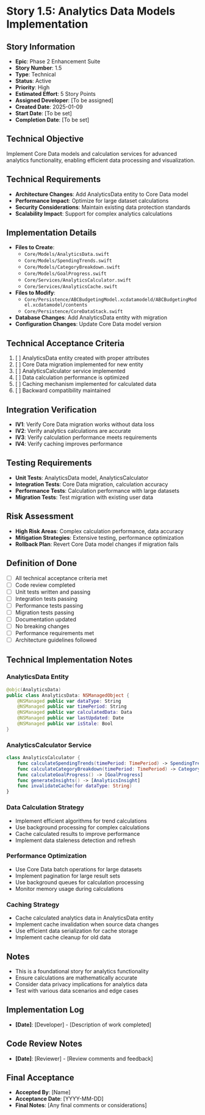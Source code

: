 # Story 1.5: Analytics Data Models Implementation

## Story Information
- **Epic**: Phase 2 Enhancement Suite
- **Story Number**: 1.5
- **Type**: Technical
- **Status**: Active
- **Priority**: High
- **Estimated Effort**: 5 Story Points
- **Assigned Developer**: [To be assigned]
- **Created Date**: 2025-01-09
- **Start Date**: [To be set]
- **Completion Date**: [To be set]

## Technical Objective
Implement Core Data models and calculation services for advanced analytics functionality, enabling efficient data processing and visualization.

## Technical Requirements
- **Architecture Changes**: Add AnalyticsData entity to Core Data model
- **Performance Impact**: Optimize for large dataset calculations
- **Security Considerations**: Maintain existing data protection standards
- **Scalability Impact**: Support for complex analytics calculations

## Implementation Details
- **Files to Create**: 
  - `Core/Models/AnalyticsData.swift`
  - `Core/Models/SpendingTrends.swift`
  - `Core/Models/CategoryBreakdown.swift`
  - `Core/Models/GoalProgress.swift`
  - `Core/Services/AnalyticsCalculator.swift`
  - `Core/Services/AnalyticsCache.swift`
- **Files to Modify**: 
  - `Core/Persistence/ABCBudgetingModel.xcdatamodeld/ABCBudgetingModel.xcdatamodel/contents`
  - `Core/Persistence/CoreDataStack.swift`
- **Database Changes**: Add AnalyticsData entity with migration
- **Configuration Changes**: Update Core Data model version

## Technical Acceptance Criteria
1. [ ] AnalyticsData entity created with proper attributes
2. [ ] Core Data migration implemented for new entity
3. [ ] AnalyticsCalculator service implemented
4. [ ] Data calculation performance is optimized
5. [ ] Caching mechanism implemented for calculated data
6. [ ] Backward compatibility maintained

## Integration Verification
- **IV1**: Verify Core Data migration works without data loss
- **IV2**: Verify analytics calculations are accurate
- **IV3**: Verify calculation performance meets requirements
- **IV4**: Verify caching improves performance

## Testing Requirements
- **Unit Tests**: AnalyticsData model, AnalyticsCalculator
- **Integration Tests**: Core Data migration, calculation accuracy
- **Performance Tests**: Calculation performance with large datasets
- **Migration Tests**: Test migration with existing user data

## Risk Assessment
- **High Risk Areas**: Complex calculation performance, data accuracy
- **Mitigation Strategies**: Extensive testing, performance optimization
- **Rollback Plan**: Revert Core Data model changes if migration fails

## Definition of Done
- [ ] All technical acceptance criteria met
- [ ] Code review completed
- [ ] Unit tests written and passing
- [ ] Integration tests passing
- [ ] Performance tests passing
- [ ] Migration tests passing
- [ ] Documentation updated
- [ ] No breaking changes
- [ ] Performance requirements met
- [ ] Architecture guidelines followed

## Technical Implementation Notes

### AnalyticsData Entity
```swift
@objc(AnalyticsData)
public class AnalyticsData: NSManagedObject {
    @NSManaged public var dataType: String
    @NSManaged public var timePeriod: String
    @NSManaged public var calculatedData: Data
    @NSManaged public var lastUpdated: Date
    @NSManaged public var isStale: Bool
}
```

### AnalyticsCalculator Service
```swift
class AnalyticsCalculator {
    func calculateSpendingTrends(timePeriod: TimePeriod) -> SpendingTrends
    func calculateCategoryBreakdown(timePeriod: TimePeriod) -> CategoryBreakdown
    func calculateGoalProgress() -> [GoalProgress]
    func generateInsights() -> [AnalyticsInsight]
    func invalidateCache(for dataType: String)
}
```

### Data Calculation Strategy
- Implement efficient algorithms for trend calculations
- Use background processing for complex calculations
- Cache calculated results to improve performance
- Implement data staleness detection and refresh

### Performance Optimization
- Use Core Data batch operations for large datasets
- Implement pagination for large result sets
- Use background queues for calculation processing
- Monitor memory usage during calculations

### Caching Strategy
- Cache calculated analytics data in AnalyticsData entity
- Implement cache invalidation when source data changes
- Use efficient data serialization for cache storage
- Implement cache cleanup for old data

## Notes
- This is a foundational story for analytics functionality
- Ensure calculations are mathematically accurate
- Consider data privacy implications for analytics data
- Test with various data scenarios and edge cases

## Implementation Log
- **[Date]**: [Developer] - [Description of work completed]

## Code Review Notes
- **[Date]**: [Reviewer] - [Review comments and feedback]

## Final Acceptance
- **Accepted By**: [Name]
- **Acceptance Date**: [YYYY-MM-DD]
- **Final Notes**: [Any final comments or considerations]
